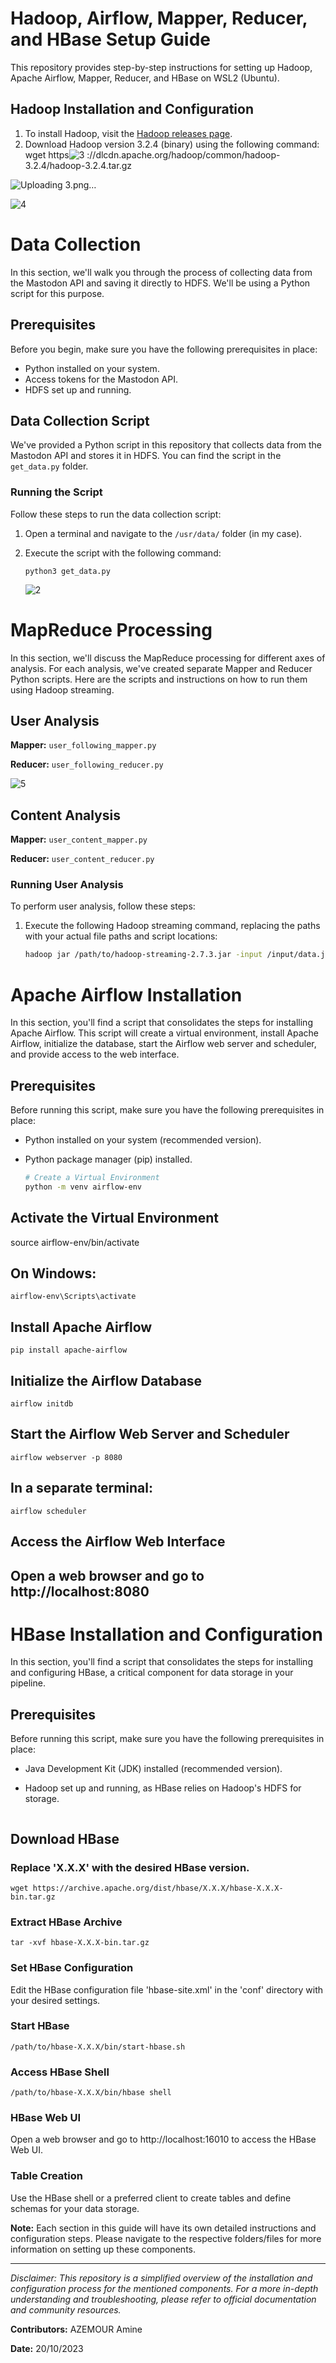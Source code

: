# Hadoop, Airflow, Mapper, Reducer, and HBase Setup Guide

This repository provides step-by-step instructions for setting up Hadoop, Apache Airflow, Mapper, Reducer, and HBase on WSL2 (Ubuntu). 

## Hadoop Installation and Configuration

1. To install Hadoop, visit the [Hadoop releases page](https://hadoop.apache.org/releases.html).
2. Download Hadoop version 3.2.4 (binary) using the following command:
wget https![3](https://github.com/azemoure-1/Hadoop-Airflow-HBase-Mastadon/assets/113553607/a1aabaff-1a4d-4521-b300-1971abb618ac)
://dlcdn.apache.org/hadoop/common/hadoop-3.2.4/hadoop-3.2.4.tar.gz

![Uploading 3.png…]()


![4](https://github.com/azemoure-1/Hadoop-Airflow-HBase-Mastadon/assets/113553607/b22eecec-5eb4-4593-bd9a-fae4c1e3a185)


# Data Collection

In this section, we'll walk you through the process of collecting data from the Mastodon API and saving it directly to HDFS. We'll be using a Python script for this purpose.

## Prerequisites

Before you begin, make sure you have the following prerequisites in place:

- Python installed on your system.
- Access tokens for the Mastodon API.
- HDFS set up and running.

## Data Collection Script

We've provided a Python script in this repository that collects data from the Mastodon API and stores it in HDFS. You can find the script in the `get_data.py` folder.


### Running the Script

Follow these steps to run the data collection script:

1. Open a terminal and navigate to the `/usr/data/` folder (in my case).
2. Execute the script with the following command:
    ````
    python3 get_data.py
    ````

   ![2](https://github.com/azemoure-1/Hadoop-Airflow-HBase-Mastadon/assets/113553607/a68e5b53-8b0f-4df5-af47-f7ec1362c1cd)


# MapReduce Processing

In this section, we'll discuss the MapReduce processing for different axes of analysis. For each analysis, we've created separate Mapper and Reducer Python scripts. Here are the scripts and instructions on how to run them using Hadoop streaming.

## User Analysis

**Mapper:** `user_following_mapper.py`

**Reducer:** `user_following_reducer.py`


![5](https://github.com/azemoure-1/Hadoop-Airflow-HBase-Mastadon/assets/113553607/242cb621-bc43-4132-b568-8abf91e964c1)


## Content Analysis

**Mapper:** `user_content_mapper.py`

**Reducer:** `user_content_reducer.py`



### Running User Analysis

To perform user analysis, follow these steps:

1. Execute the following Hadoop streaming command, replacing the paths with your actual file paths and script locations:

   ```bash
   hadoop jar /path/to/hadoop-streaming-2.7.3.jar -input /input/data.json -output /output/user_analysis -mapper /path/to/user_following_mapper.py -reducer /path/to/user_following_reducer.py


# Apache Airflow Installation

In this section, you'll find a script that consolidates the steps for installing Apache Airflow. This script will create a virtual environment, install Apache Airflow, initialize the database, start the Airflow web server and scheduler, and provide access to the web interface.

## Prerequisites

Before running this script, make sure you have the following prerequisites in place:

- Python installed on your system (recommended version).
- Python package manager (pip) installed.

    ```bash
    # Create a Virtual Environment
    python -m venv airflow-env

## Activate the Virtual Environment
source airflow-env/bin/activate

## On Windows:
    airflow-env\Scripts\activate

## Install Apache Airflow
    pip install apache-airflow

## Initialize the Airflow Database
    airflow initdb

## Start the Airflow Web Server and Scheduler
    airflow webserver -p 8080

## In a separate terminal:
    airflow scheduler

## Access the Airflow Web Interface
## Open a web browser and go to http://localhost:8080


# HBase Installation and Configuration

In this section, you'll find a script that consolidates the steps for installing and configuring HBase, a critical component for data storage in your pipeline.

## Prerequisites

Before running this script, make sure you have the following prerequisites in place:

- Java Development Kit (JDK) installed (recommended version).
- Hadoop set up and running, as HBase relies on Hadoop's HDFS for storage.

    ```bash
## Download HBase
### Replace 'X.X.X' with the desired HBase version.
    wget https://archive.apache.org/dist/hbase/X.X.X/hbase-X.X.X-bin.tar.gz

### Extract HBase Archive
    tar -xvf hbase-X.X.X-bin.tar.gz

### Set HBase Configuration
Edit the HBase configuration file 'hbase-site.xml' in the 'conf' directory with your desired settings.

### Start HBase
    /path/to/hbase-X.X.X/bin/start-hbase.sh

### Access HBase Shell
    /path/to/hbase-X.X.X/bin/hbase shell

### HBase Web UI
 Open a web browser and go to http://localhost:16010 to access the HBase Web UI.

### Table Creation
 Use the HBase shell or a preferred client to create tables and define schemas for your data storage.


**Note:** Each section in this guide will have its own detailed instructions and configuration steps. Please navigate to the respective folders/files for more information on setting up these components.

---

*Disclaimer: This repository is a simplified overview of the installation and configuration process for the mentioned components. For a more in-depth understanding and troubleshooting, please refer to official documentation and community resources.*

**Contributors:** AZEMOUR Amine

**Date:** 20/10/2023
